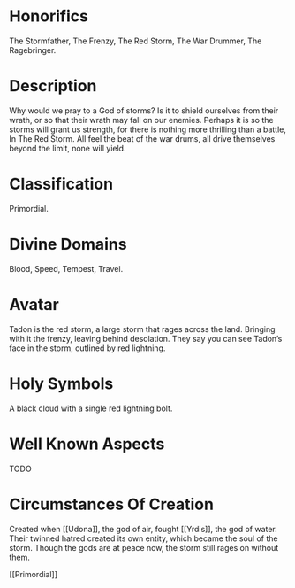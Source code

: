 # Honorifics
The Stormfather, The Frenzy, The Red Storm, The War Drummer, The Ragebringer.

# Description
Why would we pray to a God of storms? Is it to shield ourselves from their wrath, or so that their wrath may fall on our enemies. Perhaps it is so the storms will grant us strength, for there is nothing more thrilling than a battle, In The Red Storm. All feel the beat of the war drums, all drive themselves beyond the limit, none will yield.

# Classification
Primordial.

# Divine Domains
Blood, Speed, Tempest, Travel.

# Avatar
Tadon is the red storm, a large storm that rages across the land. Bringing with it the frenzy, leaving behind desolation. They say you can see Tadon’s face in the storm, outlined by red lightning.

# Holy Symbols
A black cloud with a single red lightning bolt.

# Well Known Aspects
TODO

# Circumstances Of Creation
Created when [[Udona]], the god of air, fought [[Yrdis]], the god of water. Their twinned hatred created its own entity, which became the soul of the storm. Though the gods are at peace now, the storm still rages on without them.

[[Primordial]]